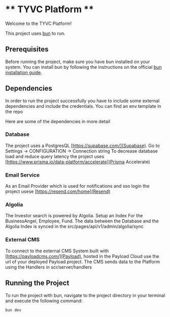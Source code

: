 # ** TYVC Platform **

Welcome to the TYVC Platform!

This project uses [bun](https://bun.sh/) to run.

## Prerequisites
Before running the project, make sure you have bun installed on your system. You can install bun by following the instructions on the official [bun installation guide](https://bun.sh/).

## Dependencies
In order to run the project successfully you have to include some external dependencies and include the credentials. You can find an env.template in the repo

Here are some of the dependencies in more detail

### Database
The project uses a PostgresQL [https://supabase.com/](Supabase). Go to Settings -> CONFIGURATION -> Connection string
To decrease database load and reduce query latency the project uses [https://www.prisma.io/data-platform/accelerate](Prisma Accelerate)

### Email Service
As an Email Provider which is used for notifications and sso login the project usese [https://resend.com/home](Resend)

### Algolia
The Investor search is powered by Algolia. 
Setup an Index For the BusinessAngel, Employee, Fund. The data between the Database and the Algolia Index is synced in the src/pages/api/v1/admin/algolia/sync

### External CMS 
To connect to the external CMS System built with [https://payloadcms.com/](Payload), hosted in the Payload Cloud use the url of your deployed Payload project. 
The CMS sends data to the Platform using the Handlers in scr/server/handlers


## Running the Project
To run the project with bun, navigate to the project directory in your terminal and execute the following command:

`bun dev`
